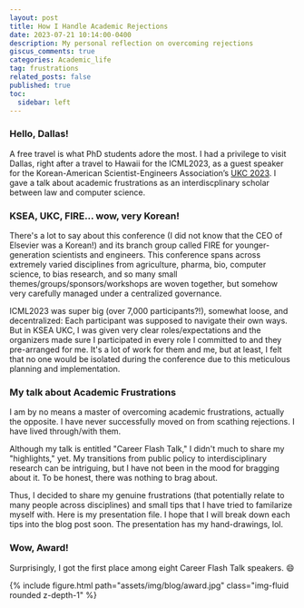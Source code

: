 ```yaml
---
layout: post
title: How I Handle Academic Rejections
date: 2023-07-21 10:14:00-0400
description: My personal reflection on overcoming rejections 
giscus_comments: true
categories: Academic_life
tag: frustrations
related_posts: false
published: true
toc:
  sidebar: left
---
```


### Hello, Dallas! 

A free travel is what PhD students adore the most. I had a privilege to visit Dallas, right after a travel to Hawaii for the ICML2023, as a guest speaker for the Korean-American Scientist-Engineers Association’s [UKC 2023](https://www.ukc.ksea.org/). I gave a talk about academic frustrations as an interdiscplinary scholar between law and computer science. 

### KSEA, UKC, FIRE... wow, very Korean! 

There's a lot to say about this conference (I did not know that the CEO of Elsevier was a Korean!) and its branch group called FIRE for younger-generation scientists and engineers. This conference spans across extremely varied disciplines from agriculture, pharma, bio, computer science, to bias research, and so many small themes/groups/sponsors/workshops are woven together, but somehow very carefully managed under a centralized governance. 

ICML2023 was super big (over 7,000 participants?!), somewhat loose, and decentralized: Each participant was supposed to navigate their own ways. But in KSEA UKC, I was given very clear roles/expectations and the organizers made sure I participated in every role I committed to and they pre-arranged for me. It's a lot of work for them and me, but at least, I felt that no one would be isolated during the conference due to this meticulous planning and implementation.

### My talk about Academic Frustrations 

I am by no means a master of overcoming academic frustrations, actually the opposite. I have never successfully moved on from scathing rejections. I have lived through/with them. 

Although my talk is entitled "Career Flash Talk," I didn't much to share my "highlights," yet. My transitions from public policy to interdisciplinary research can be intriguing, but I have not been in the mood for bragging about it. To be honest, there was nothing to brag about. 

Thus, I decided to share my genuine frustrations (that potentially relate to many people across disciplines) and small tips that I have tried to familarize myself with. Here is my presentation file. I hope that I will break down each tips into the blog post soon. The presentation has my hand-drawings, lol. 

<object data="{{inyoungcheong.github.io}}/assets/pdf/UKCFIRE2024.pdf" width="800" height="600" type="application/pdf"></object>

### Wow, Award! 

Surprisingly, I got the first place among eight Career Flash Talk speakers. :smile: 

<div class="row mt-3">
    <div class="col-sm mt-3 mt-md-0">
        {% include figure.html path="assets/img/blog/award.jpg" class="img-fluid rounded z-depth-1" %}
    </div>
</div>


